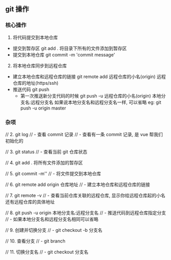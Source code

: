 ## git 操作

### 核心操作

1. 将代码提交到本地仓库

- 提交到暂存区 git add . 将目录下所有的文件添加到暂存区
- 提交到本地仓库 git commit -m 'commit message'

2. 将本地仓库同步到远程仓库

- 建立本地仓库和远程仓库的链接 git remote add 远程仓库的小名(origin) 远程仓库的地址(https/ssh)
- 推送代码 git push
  - 第一次推送新分支代码的时候 git push -u 远程仓库的小名(origin) 本地分支名:远程分支名
    如果说本地分支名和远程分支名一样, 可以省略 eg: git push -u origin master

### 杂项

// 2. git log
// - 查看 commit 记录
// - 查看有一条 commit 记录, 是 vue 帮我们初始化的

// 3. git status
// - 查看当前 git 仓库状态

// 4. git add . 将所有文件添加的暂存区

// 5. git commit -m''
// - 将文件提交到本地仓库

// 6. git remote add origin 仓库地址
// - 建立本地仓库和远程仓库的链接

// 7. git remote -v
// - 查看当前仓库关联的远程仓库, 显示你给远程仓库起的小名还有远程仓库的具体地址

// 8. git push -u origin 本地分支名:远程分支名
// - 推送代码到远程仓库指定分支
// - 如果本地分支名和远程分支名相同可以省略

// 9. 创建并切换分支
// - git checkout -b 分支名

// 10. 查看分支
// - git branch

// 11. 切换分支名
// - git checkout 分支名

